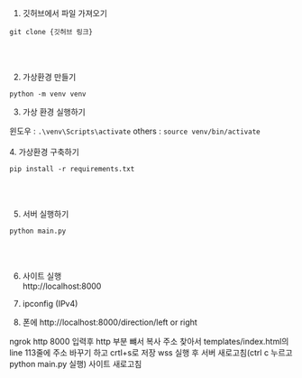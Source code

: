 1. 깃허브에서 파일 가져오기 <br />

`git clone {깃허브 링크}`

<br /> <br />

2. 가상환경 만들기  <br />

`python -m venv venv`


3. 가상 환경 실행하기 <br />

윈도우 : `.\venv\Scripts\activate`
others : `source venv/bin/activate`
<br /> <br />
4. 가상환경 구축하기  <br />

`pip install -r requirements.txt`

 <br /> <br />



 5. 서버 실행하기  <br />

`python main.py`

 <br /> <br />

 6. 사이트 실행 <br />
 http://localhost:8000
 
 7. ipconfig (IPv4) <br />

 8. 폰에 http://localhost:8000/direction/left or right <br />
 

ngrok http 8000 입력후 http 부분 뺴서 복사
주소 찾아서 templates/index.html의 line 113줄에 주소 바꾸기 하고 crtl+s로 저장
wss
실행 후 서버 새로고침(ctrl c 누르고 python main.py 실행)
사이트 새로고침
